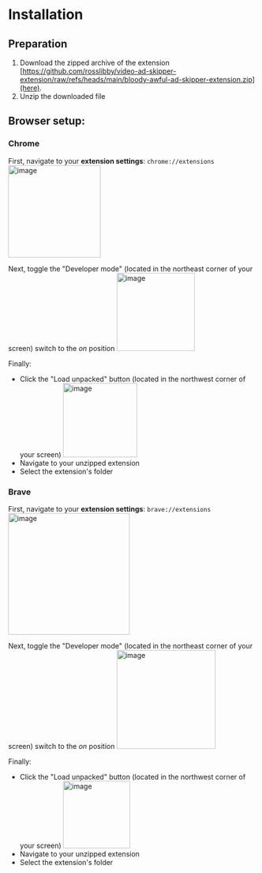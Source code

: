 # Installation

## Preparation

1. Download the zipped archive of the extension [https://github.com/rosslibby/video-ad-skipper-extension/raw/refs/heads/main/bloody-awful-ad-skipper-extension.zip](here).
2. Unzip the downloaded file

## Browser setup:

### Chrome

First, navigate to your **extension settings**: `chrome://extensions`
<img width="187" alt="image" src="https://github.com/user-attachments/assets/3f915686-eae1-4a0b-bd8d-63f031d1c9ad" />

Next, toggle the "Developer mode" (located in the northeast corner of your screen) switch to the _on_ position
<img width="158" alt="image" src="https://github.com/user-attachments/assets/80462ab7-feb5-47d0-ba7b-8f557bea59ca" />

Finally:
- Click the "Load unpacked" button (located in the northwest corner of your screen)
  <img width="150" alt="image" src="https://github.com/user-attachments/assets/548aa429-5884-4472-a2a2-e21248b426e1" />
- Navigate to your unzipped extension
- Select the extension's folder


### Brave

First, navigate to your **extension settings**: `brave://extensions`
<img width="246" alt="image" src="https://github.com/user-attachments/assets/d7bcfcaa-5e7b-4bd5-bd53-0bd528ee6483" />

Next, toggle the "Developer mode" (located in the northeast corner of your screen) switch to the _on_ position
<img width="200" alt="image" src="https://github.com/user-attachments/assets/699a8b4a-a8c4-497b-ab1e-ed89f1d688f4" />

Finally:
- Click the "Load unpacked" button (located in the northwest corner of your screen)
  <img width="136" alt="image" src="https://github.com/user-attachments/assets/2af87e7f-258b-41d5-9126-be2db54ee49a" />
- Navigate to your unzipped extension
- Select the extension's folder
